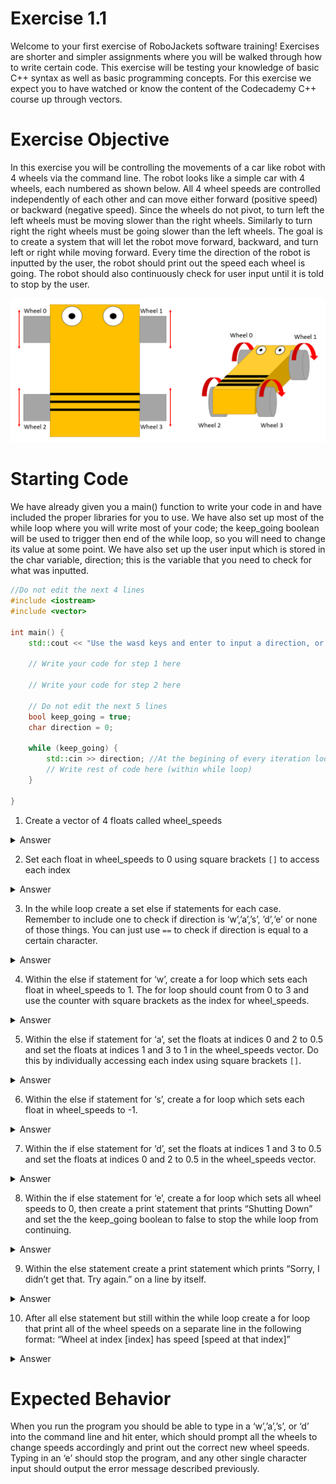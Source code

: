 # Exercise 1.1
Welcome to your first exercise of RoboJackets software training! Exercises are shorter and simpler assignments where you will be walked through how to write certain code. This exercise will be testing your knowledge of basic C++ syntax as well as basic programming concepts. For this exercise we expect you to have watched or know the content of the Codecademy C++ course up through vectors.

# Exercise Objective
In this exercise you will be controlling the movements of a car like robot with 4 wheels via the command line. The robot looks like a simple car with 4 wheels, each numbered as shown below. All 4 wheel speeds are controlled independently of each other and can move either forward (positive speed) or backward (negative speed). Since the wheels do not pivot, to turn left the left wheels must be moving slower than the right wheels. Similarly to turn right the right wheels must be going slower than the left wheels. The goal is to create a system that will let the robot move forward, backward, and turn left or right while moving forward. Every time the direction of the robot is inputted by the user, the robot should print out the speed each wheel is going. The robot should also continuously check for user input until it is told to stop by the user. 

![alt text](exercise_1.1_robot.PNG)

# Starting Code
We have already given you a main() function to write your code in and have included the proper libraries for you to use. We have also set up most of the while loop where you will write most of your code; the keep_going boolean will be used to trigger then end of the while loop, so you will need to change its value at some point. We have also set up the user input which is stored in the char variable, direction; this is the variable that you need to check for what was inputted.

```c++
//Do not edit the next 4 lines
#include <iostream>
#include <vector>

int main() {
    std::cout << "Use the wasd keys and enter to input a direction, or the E key to stop" << std::endl;

    // Write your code for step 1 here

    // Write your code for step 2 here
   
    // Do not edit the next 5 lines
    bool keep_going = true;
    char direction = 0;

    while (keep_going) {
        std::cin >> direction; //At the begining of every iteration look for an input from the user
        // Write rest of code here (within while loop)
    }

}
```
1. Create a vector of 4 floats called wheel_speeds
<details>
  <summary>Answer</summary>
  
  ```c++
  std::vector<float> wheel_speeds(4);
  ```
  
</details>

2. Set each float in wheel_speeds to 0 using square brackets ```[]``` to access each index
<details>
  <summary>Answer</summary>
  
  ```c++
  wheel_speeds[0] = 0;
  wheel_speeds[1] = 0;
  wheel_speeds[2] = 0;
  wheel_speeds[3] = 0;
  ```
  
</details>

3. In the while loop create a set else if statements for each case. Remember to include one to check if direction is ‘w’,’a’,’s’, ’d’,‘e’ or none of those things. You can just use ```==``` to check if direction is equal to a certain character.
<details>
  <summary>Answer</summary>
  
  Note that the order of what you check does not matter, as long as the if statement is frist, the else statement is last and the else ifs are in between.
  
  ```c++
  if (direction == ‘w’) {}
  else if (direction == ‘a’) {}
  else if (direction == ‘s’) {}
  else if (direction == ‘d’) {}
  else if (direction == ‘e’) {}
  else {}
  ```
  
</details>

4. Within the else if statement for ‘w’, create a for loop which sets each float in wheel_speeds to 1. The for loop should count from 0 to 3 and use the counter with square brackets as the index for wheel_speeds.
<details>
  <summary>Answer</summary>
  
  ```c++
  for (int i = 0; i < 4; i++) {
    wheel_speeds[i] = 1; 
  }
  ```
  
</details>

5. Within the else if statement for ‘a’, set the floats at indices 0 and 2 to 0.5 and set the floats at indices 1 and 3 to 1 in the wheel_speeds vector. Do this by individually accessing each index using square brackets ```[]```.
<details>
  <summary>Answer</summary>

  ```c++
  wheel_speeds[0] = 0.5;
  wheel_speeds[2] = 0.5;
  wheel_speeds[1] = 1;
  wheel_speeds[3] = 1;
  ```
  
</details>

6. Within the else if statement for ‘s’, create a for loop which sets each float in wheel_speeds to -1.
<details>
  <summary>Answer</summary>

  ```c++
  for (int i = 0; i < 4; i++) {
    wheel_speeds[i] = -1;
  }
  ```
  
</details>

7. Within the if else statement for ‘d’, set the floats at indices 1 and 3 to 0.5 and set the floats at indices 0 and 2 to 0.5 in the wheel_speeds vector.
<details>
  <summary>Answer</summary>

  ```c++
  wheel_speeds[0] = 1;
  wheel_speeds[2] = 1;
  wheel_speeds[1] = 0.5;
  wheel_speeds[3] = 0.5;
  ```
  
</details>

8. Within the if else statement for ‘e’, create a for loop which sets all wheel speeds to 0, then create a print statement that prints “Shutting Down” and set the the keep_going boolean to false to stop the while loop from continuing.
<details>
  <summary>Answer</summary>

  ```c++
  for (int i = 0; i < 4; i++) {
    wheel_speeds[i] = 0;
  }
  std::cout << "Shutting down\n";
  keep_going = false;
  ```
  
</details>

9. Within the else statement create a print statement which prints “Sorry, I didn’t get that. Try again.” on a line by itself.
<details>
  <summary>Answer</summary>

  ```c++
  std::cout << "Sorry, I didn't get that.  Try again." << std::endl;
  ```
  
</details>

10. After all else statement but still within the while loop create a for loop that print all of the wheel speeds on a separate line in the following format: “Wheel at index [index] has speed [speed at that index]”
<details>
  <summary>Answer</summary>

  ```c++
  for (int i = 0; i < 4; i++) {
    std::cout << "wheel at index " << i << " has speed: " << wheel_speeds[i] << std::endl;
  }
  ```
  
</details>

# Expected Behavior
When you run the program you should be able to type in a ‘w’,’a’,’s’, or ‘d’ into the command line and hit enter, which should prompt all the wheels to change speeds accordingly and print out the correct new wheel speeds. Typing in an ‘e’ should stop the program, and any other single character input should output the error message described previously.
